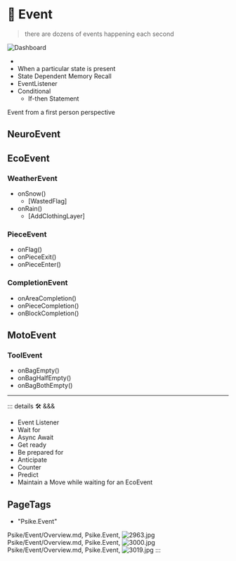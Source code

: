 
# 💜 <psike>Event</psike>

> there are dozens of events happening each second

![Dashboard](/dev/Dashboard.png)

-
- When a particular state is present
- State Dependent Memory Recall
- EventListener
- Conditional
    - If-then Statement

Event from a first person perspective

## NeuroEvent

## EcoEvent

### WeatherEvent

- onSnow()
    - [WastedFlag]
- onRain()
    - [AddClothingLayer]

### PieceEvent

- onFlag()
- onPieceExit()
- onPieceEnter()

### CompletionEvent

- onAreaCompletion()
- onPieceCompletion()
- onBlockCompletion()

## MotoEvent

### ToolEvent

- onBagEmpty()
- onBagHalfEmpty()
- onBagBothEmpty()

---

<!-- =================================================== -->
<!-- =================================================== -->
<!-- =================================================== -->
<!-- =================================================== -->
<!-- =================================================== -->
::: details 🛠 <dev>&&&</dev>



- Event Listener
- Wait for
- Async Await
- Get ready
- Be prepared for
- Anticipate
- Counter
- Predict
- Maintain a Move while waiting for an EcoEvent



<h2>PageTags</h2>

- "Psike.Event"

Psike/Event/Overview.md, <dev>Psike.Event</dev>, ![2963.jpg](/PaperPhoto/2963.jpg)
Psike/Event/Overview.md, <dev>Psike.Event</dev>, ![3000.jpg](/PaperPhoto/3000.jpg)
Psike/Event/Overview.md, <dev>Psike.Event</dev>, ![3019.jpg](/PaperPhoto/3019.jpg)
:::
